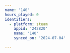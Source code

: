 ```yaml
---
name: '140'
hours_played: 0
identifiers:
  - platform: steam
    appid: '242820'
    name: '140'
    synced_on: '2024-07-04'

---
```

